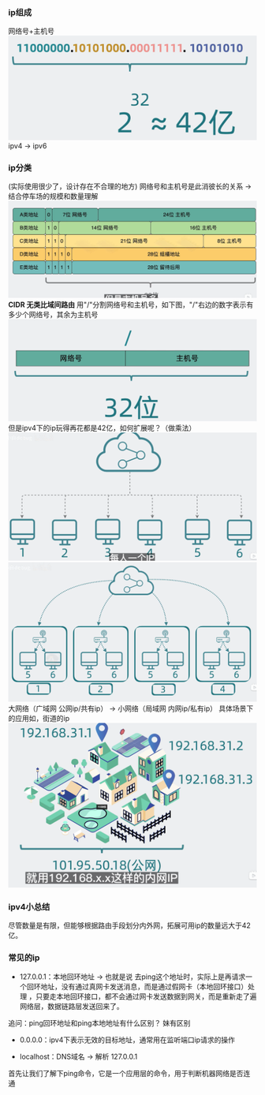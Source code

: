 ### ip组成
网络号+主机号
![img_1.png](images/img_1.png)
ipv4 -> ipv6
### ip分类
(实际使用很少了，设计存在不合理的地方)
网络号和主机号是此消彼长的关系 -> 结合停车场的规模和数量理解
![img_2.png](images/img_2.png)
**CIDR 无类比域间路由**
用"/"分割网络号和主机号，如下图，"/"右边的数字表示有多少个网络号，其余为主机号
![img_3.png](images/img_3.png)
但是ipv4下的ip玩得再花都是42亿，如何扩展呢？（做乘法）
![img_4.png](images/img_4.png)
![img_6.png](images/img_6.png)
大网络（广域网 公网ip/共有ip） -> 小网络（局域网 内网ip/私有ip）
具体场景下的应用如，街道的ip
![img_7.png](images/img_7.png)

### ipv4小总结
尽管数量是有限，但能够根据路由手段划分内外网，拓展可用ip的数量远大于42亿。

### 常见的ip
- 127.0.0.1：本地回环地址 -> 也就是说 去ping这个地址时，实际上是再请求一个回环地址，没有通过真网卡发送消息，而是通过假网卡（本地回环接口）处理
，只要走本地回环接口，都不会通过网卡发送数据到网关，而是重新走了遍网络层，数据链路层发送回来了。

追问：ping回环地址和ping本地地址有什么区别？
妹有区别

- 0.0.0.0：ipv4下表示无效的目标地址，通常用在监听端口ip请求的操作

- localhost：DNS域名 -> 解析 127.0.0.1

首先让我们了解下ping命令，它是一个应用层的命令，用于判断机器网络是否连通